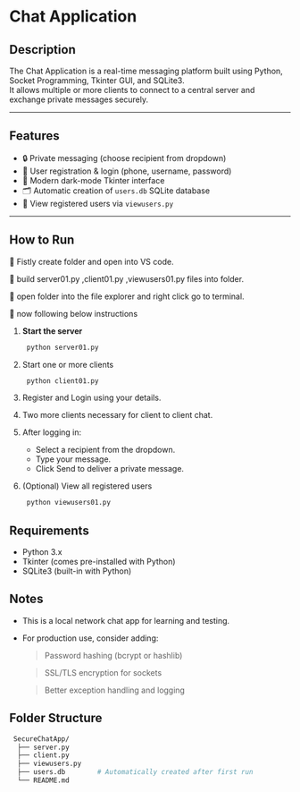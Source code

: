 # Chat Application

## Description
The Chat Application is a real-time messaging platform built using Python, Socket Programming, Tkinter GUI, and SQLite3.  
It allows multiple or more clients to connect to a central server and exchange private messages securely.

---

## Features
- 🔒 Private messaging (choose recipient from dropdown)
- 👤 User registration & login (phone, username, password)
- 🖤 Modern dark-mode Tkinter interface
- 🗂️ Automatic creation of `users.db` SQLite database
- 👥 View registered users via `viewusers.py`

---

## How to Run
📜 Fistly create folder and open into VS code.

📜 build server01.py ,client01.py ,viewusers01.py files into folder.

📜 open folder into the file explorer and right click go to terminal.

📜 now following below instructions 
1. **Start the server**
   ```bash
    python server01.py
2. Start one or more clients
   ```bash
    python client01.py
3. Register and Login using your details.
4. Two more clients necessary for client to client chat.
    
6. After logging in:
    * Select a recipient from the dropdown.
    * Type your message.
    * Click Send to deliver a private message.
7. (Optional) View all registered users
   ```bash
    python viewusers01.py

## Requirements
  * Python 3.x
  * Tkinter (comes pre-installed with Python)
  * SQLite3 (built-in with Python)

## Notes
  * This is a local network chat app for learning and testing.
  * For production use, consider adding:
     > Password hashing (bcrypt or hashlib)
     
     > SSL/TLS encryption for sockets
     
     > Better exception handling and logging
 
## Folder Structure
   ```bash
    SecureChatApp/
     ├── server.py
     ├── client.py
     ├── viewusers.py
     ├── users.db        # Automatically created after first run
     └── README.md

     
      



